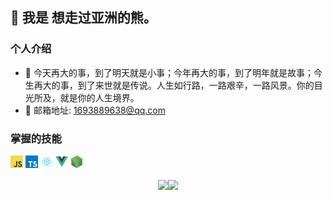 ## 👋 我是 想走过亚洲的熊。

### 个人介绍

- 🔭 今天再大的事，到了明天就是小事；今年再大的事，到了明年就是故事；今生再大的事，到了来世就是传说。人生如行路，一路艰辛，一路风景。你的目光所及，就是你的人生境界。
- 🤔 邮箱地址: 1693889638@qq.com

### 掌握的技能

<code><img height="20" alt="javascript" src="assets/javascript.png"></code>
<code><img height="20" alt="typescript" src="https://raw.githubusercontent.com/github/explore/80688e429a7d4ef2fca1e82350fe8e3517d3494d/topics/typescript/typescript.png"></code>
<code><img height="20" alt="react" src="https://raw.githubusercontent.com/github/explore/80688e429a7d4ef2fca1e82350fe8e3517d3494d/topics/react/react.png"></code>
<code><img height="20" alt="graphql" src="https://raw.githubusercontent.com/github/explore/80688e429a7d4ef2fca1e82350fe8e3517d3494d/topics/vue/vue.png"></code>
<code><img height="20" alt="nodejs" src="https://raw.githubusercontent.com/github/explore/80688e429a7d4ef2fca1e82350fe8e3517d3494d/topics/nodejs/nodejs.png"></code>    



<div style="text-align:center"><img align="center" src="https://github-readme-stats.vercel.app/api?username=xp-bear&show_icons=true"><img align="center" src="https://github-readme-stats.vercel.app/api/top-langs/?username=xp-bear&layout=compact&theme=buefy&hide_border=true"></div>
